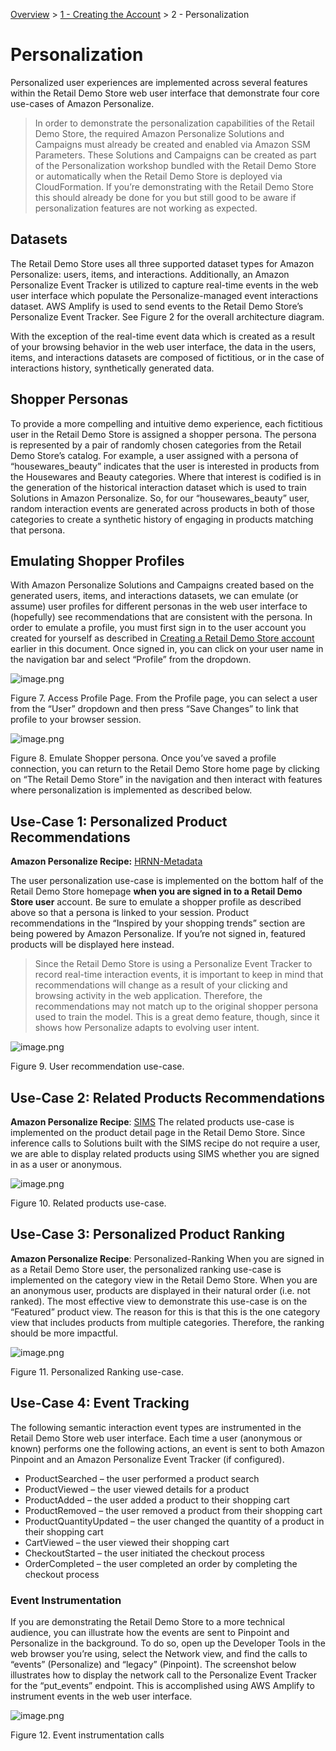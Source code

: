[Overview](./) > [1 - Creating the Account](1-Creating-account.md) > 2 - Personalization

# Personalization

Personalized user experiences are implemented across several features within the Retail Demo Store web user interface that demonstrate four core use-cases of Amazon Personalize.

> In order to demonstrate the personalization capabilities of the Retail Demo Store, the required Amazon Personalize Solutions and Campaigns must already be created and enabled via Amazon SSM Parameters. These Solutions and Campaigns can be created as part of the Personalization workshop bundled with the Retail Demo Store or automatically when the Retail Demo Store is deployed via CloudFormation. If you’re demonstrating with the Retail Demo Store this should already be done for you but still good to be aware if personalization features are not working as expected.


## Datasets

The Retail Demo Store uses all three supported dataset types for Amazon Personalize: users, items, and interactions. Additionally, an Amazon Personalize Event Tracker is utilized to capture real-time events in the web user interface which populate the Personalize-managed event interactions dataset. AWS Amplify is used to send events to the Retail Demo Store’s Personalize Event Tracker. See Figure 2 for the overall architecture diagram.

With the exception of the real-time event data which is created as a result of your browsing behavior in the web user interface, the data in the users, items, and interactions datasets are composed of fictitious, or in the case of interactions history, synthetically generated data.

## Shopper Personas

To provide a more compelling and intuitive demo experience, each fictitious user in the Retail Demo Store is assigned a shopper persona. The persona is represented by a pair of randomly chosen categories from the Retail Demo Store’s catalog. For example, a user assigned with a persona of “housewares\_beauty” indicates that the user is interested in products from the Housewares and Beauty categories. Where that interest is codified is in the generation of the historical interaction dataset which is used to train Solutions in Amazon Personalize. So, for our “housewares\_beauty” user, random interaction events are generated across products in both of those categories to create a synthetic history of engaging in products matching that persona.

## Emulating Shopper Profiles

With Amazon Personalize Solutions and Campaigns created based on the generated users, items, and interactions datasets, we can emulate (or assume) user profiles for different personas in the web user interface to (hopefully) see recommendations that are consistent with the persona.
In order to emulate a profile, you must first sign in to the user account you created for yourself as described in [Creating a Retail Demo Store account](1-Creating-account.md) earlier in this document. Once signed in, you can click on your user name in the navigation bar and select “Profile” from the dropdown.

![image.png](../workshop/images/retaildemostore-user-menu.png)

Figure 7. Access Profile Page.
From the Profile page, you can select a user from the “User” dropdown and then press “Save Changes” to link that profile to your browser session.

![image.png](../workshop/images/retaildemostore-emulate.png)

Figure 8. Emulate Shopper persona.
Once you’ve saved a profile connection, you can return to the Retail Demo Store home page by clicking on “The Retail Demo Store” in the navigation and then interact with features where personalization is implemented as described below.


## Use-Case 1: Personalized Product Recommendations

**Amazon Personalize Recipe:** [HRNN-Metadata](https://docs.aws.amazon.com/personalize/latest/dg/native-recipe-hrnn-metadata.html)

The user personalization use-case is implemented on the bottom half of the Retail Demo Store homepage **when you are signed in to a Retail Demo Store user** account. Be sure to emulate a shopper profile as described above so that a persona is linked to your session. Product recommendations in the “Inspired by your shopping trends” section are being powered by Amazon Personalize. If you’re not signed in, featured products will be displayed here instead.

> Since the Retail Demo Store is using a Personalize Event Tracker to record real-time interaction events, it is important to keep in mind that recommendations will change as a result of your clicking and browsing activity in the web application. Therefore, the recommendations may not match up to the original shopper persona used to train the model. This is a great demo feature, though, since it shows how Personalize adapts to evolving user intent.

![image.png](../workshop/1-Personalization/images/retaildemostore-product-recs.png)

Figure 9. User recommendation use-case.

## Use-Case 2: Related Products Recommendations

**Amazon Personalize Recipe**: [SIMS](https://docs.aws.amazon.com/personalize/latest/dg/native-recipe-sims.html)
The related products use-case is implemented on the product detail page in the Retail Demo Store. Since inference calls to Solutions built with the SIMS recipe do not require a user, we are able to display related products using SIMS whether you are signed in as a user or anonymous.

![image.png](../workshop/1-Personalization/images/retaildemostore-related-products.png)

Figure 10. Related products use-case.


## Use-Case 3: Personalized Product Ranking

**Amazon Personalize Recipe**: Personalized-Ranking
When you are signed in as a Retail Demo Store user, the personalized ranking use-case is implemented on the category view in the Retail Demo Store. When you are an anonymous user, products are displayed in their natural order (i.e. not ranked). The most effective view to demonstrate this use-case is on the “Featured” product view. The reason for this is that this is the one category view that includes products from multiple categories. Therefore, the ranking should be more impactful.

![image.png](../workshop/1-Personalization/images/retaildemostore-personalized-ranking.png)

Figure 11. Personalized Ranking use-case.

## Use-Case 4: Event Tracking

The following semantic interaction event types are instrumented in the Retail Demo Store web user interface. Each time a user (anonymous or known) performs one the following actions, an event is sent to both Amazon Pinpoint and an Amazon Personalize Event Tracker (if configured).

* ProductSearched – the user performed a product search
* ProductViewed – the user viewed details for a product
* ProductAdded – the user added a product to their shopping cart
* ProductRemoved – the user removed a product from their shopping cart
* ProductQuantityUpdated – the user changed the quantity of a product in their shopping cart
* CartViewed – the user viewed their shopping cart
* CheckoutStarted – the user initiated the checkout process
* OrderCompleted – the user completed an order by completing the checkout process


### Event Instrumentation

If you are demonstrating the Retail Demo Store to a more technical audience, you can illustrate how the events are sent to Pinpoint and Personalize in the background. To do so, open up the Developer Tools in the web browser you’re using, select the Network view, and find the calls to “events” (Personalize) and “legacy” (Pinpoint). The screenshot below illustrates how to display the network call to the Personalize Event Tracker for the “put\_events” endpoint. This is accomplished using AWS Amplify to instrument events in the web user interface.

![image.png](../workshop/images/Eventinstrumentationcalls.png)

Figure 12. Event instrumentation calls